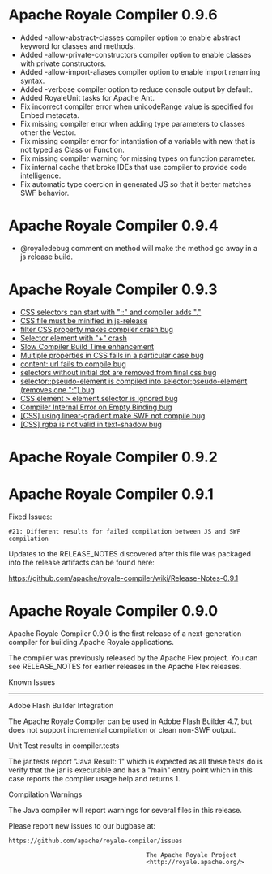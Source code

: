 Apache Royale Compiler 0.9.6
=================

 - Added -allow-abstract-classes compiler option to enable abstract keyword for classes and methods.
 - Added -allow-private-constructors compiler option to enable classes with private constructors.
 - Added -allow-import-aliases compiler option to enable import renaming syntax.
 - Added -verbose compiler option to reduce console output by default.
 - Added RoyaleUnit tasks for Apache Ant.
 - Fix incorrect compiler error when unicodeRange value is specified for Embed metadata.
 - Fix missing compiler error when adding type parameters to classes other the Vector.
 - Fix missing compiler error for intantiation of a variable with new that is not typed as Class or Function.
 - Fix missing compiler warning for missing types on function parameter.
 - Fix internal cache that broke IDEs that use compiler to provide code intelligence.
 - Fix automatic type coercion in generated JS so that it better matches SWF behavior.

Apache Royale Compiler 0.9.4
=================
 
 - @royaledebug comment on method will make the method go away in a js release build.

Apache Royale Compiler 0.9.3
=================
 
 - [CSS selectors can start with "::" and compiler adds "."](https://github.com/apache/royale-compiler/issues/40)
 - [CSS file must be minified in js-release](https://github.com/apache/royale-compiler/issues/39)
 - [filter CSS property makes compiler crash bug](https://github.com/apache/royale-compiler/issues/38)
 - [Selector element with "+" crash](https://github.com/apache/royale-compiler/issues/37)
 - [Slow Compiler Build Time enhancement](https://github.com/apache/royale-compiler/issues/36)
 - [Multiple properties in CSS fails in a particular case bug](https://github.com/apache/royale-compiler/issues/35)
 - [content: url fails to compile bug](https://github.com/apache/royale-compiler/issues/34)
 - [selectors without initial dot are removed from final css bug](https://github.com/apache/royale-compiler/issues/32)
 - [selector::pseudo-element is compiled into selector:pseudo-element (removes one ":") bug](https://github.com/apache/royale-compiler/issues/31)
 - [CSS element > element selector is ignored bug](https://github.com/apache/royale-compiler/issues/30)
 - [Compiler Internal Error on Empty Binding bug](https://github.com/apache/royale-compiler/issues/29)
 - [[CSS] using linear-gradient make SWF not compile bug](https://github.com/apache/royale-compiler/issues/26)
 - [[CSS] rgba is not valid in text-shadow bug](https://github.com/apache/royale-compiler/issues/25)


Apache Royale Compiler 0.9.2
=================


Apache Royale Compiler 0.9.1
=================

Fixed Issues:

	#21: Different results for failed compilation between JS and SWF compilation

Updates to the RELEASE_NOTES discovered after this file was packaged into the release artifacts can be found here:

https://github.com/apache/royale-compiler/wiki/Release-Notes-0.9.1


Apache Royale Compiler 0.9.0
=================
Apache Royale Compiler 0.9.0 is the first release of a next-generation
compiler for building Apache Royale applications.

The compiler was previously released by the Apache Flex project.  You can
see RELEASE_NOTES for earlier releases in the Apache Flex releases.

Known Issues
_____________

Adobe Flash Builder Integration

The Apache Royale Compiler can be used in Adobe Flash Builder 4.7, but does
not support incremental compilation or clean non-SWF output.


Unit Test results in compiler.tests 

The jar.tests report "Java Result: 1" which is expected as all these tests do is verify that the jar is executable and has a "main" entry point which in this case reports the compiler usage help and returns 1.

Compilation Warnings

The Java compiler will report warnings for several files in this release.

Please report new issues to our bugbase at:

    https://github.com/apache/royale-compiler/issues

                                          The Apache Royale Project
                                          <http://royale.apache.org/>
